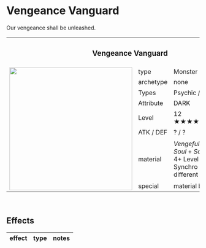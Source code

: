 # Vengeance Vanguard

Our vengeance shall be unleashed.


<table>
  <tr>
    <th colspan="3"> <h3> Vengeance Vanguard </h3> </th>
  </tr>
  <tr>
    <td rowspan="9"> <img src="../../../.assets/cards/fusion/Vengeance Vanguard.png" width="320px" height=auto> </td>
  </tr>
  <tr>
    <td> type </td>
    <td> Monster </td>
  </tr>
  <tr>
    <td> archetype </td>
    <td> none </td>
  </tr>
  <tr>
    <td> Types </td>
    <td> Psychic / Fusion </td>
  </tr>
  <tr>
    <td> Attribute </td>
    <td> DARK </td>
  </tr>
  <tr>
    <td> Level </td>
    <td> 12 ★★★★★★★★★★★★ </td>
  </tr>
  <tr>
    <td> ATK / DEF </td>
    <td> ? / ? </td>
  </tr>
  <tr>
    <td> material </td>
    <td> <em>Vengeful Soul</em> + <em>Tearful Soul</em> + <em>Sorrowful Soul</em> + 4+ Level 7+ 'Soul' Synchro monsters with different names </td>
  </tr>
  <tr>
    <td> special </td>
    <td> material banish </td>
  </tr>
</table>


<br>


## Effects

| effect | type | notes |
| :----- | :--- | :---- |
